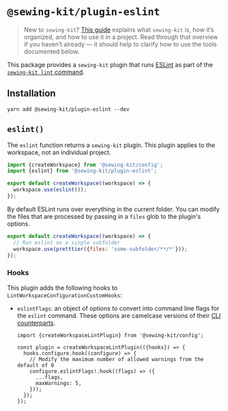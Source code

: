 # `@sewing-kit/plugin-eslint`

> New to `sewing-kit`? [This guide](TODO) explains what `sewing-kit` is, how it’s organized, and how to use it in a project. Read through that overview if you haven’t already — it should help to clarify how to use the tools documented below.

This package provides a `sewing-kit` plugin that runs [ESLint](https://eslint.org) as part of the [`sewing-kit lint` command](TODO).

## Installation

```
yarn add @sewing-kit/plugin-eslint --dev
```

## `eslint()`

The `eslint` function returns a `sewing-kit` plugin. This plugin applies to the workspace, not an individual project.

```ts
import {createWorkspace} from '@sewing-kit/config';
import {eslint} from '@sewing-kit/plugin-eslint';

export default createWorkspace((workspace) => {
  workspace.use(eslint());
});
```

By default ESLint runs over everything in the current folder. You can modify the files that are processed by passing in a `files` glob to the plugin's options.

```js
export default createWorkspace((workspace) => {
  // Run eslint on a single subfolder
  workspace.use(pretttier({files: 'some-subfolder/**/*'}));
});
```

### Hooks

This plugin adds the following hooks to `LintWorkspaceConfigurationCustomHooks`:

- `eslintFlags`: an object of options to convert into command line flags for the `eslint` command. These options are camelcase versions of their [CLI counterparts](https://eslint.org/docs/user-guide/command-line-interface).

  ```tsx
  import {createWorkspaceLintPlugin} from '@sewing-kit/config';

  const plugin = createWorkspaceLintPlugin(({hooks}) => {
    hooks.configure.hook((configure) => {
      // Modify the maximum number of allowed warnings from the default of 0
      configure.eslintFlags!.hook((flags) => ({
        ...flags,
        maxWarnings: 5,
      }));
    });
  });
  ```
